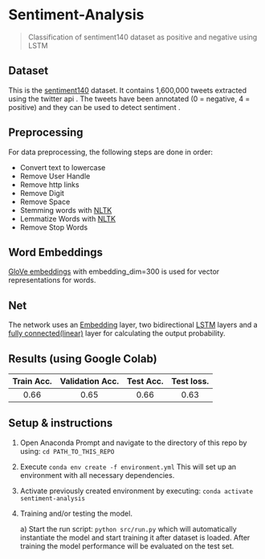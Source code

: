 # Sentiment-Analysis

 > Classification of sentiment140 dataset as positive and negative using LSTM

## Dataset
This is the [sentiment140](http://help.sentiment140.com/for-students) dataset. It contains 1,600,000 tweets extracted using the twitter api . The tweets have been annotated (0 = negative, 4 = positive) and they can be used to detect sentiment .

## Preprocessing
For data preprocessing, the following steps are done in order:
- Convert text to lowercase
- Remove User Handle
- Remove http links
- Remove Digit
- Remove Space
- Stemming words with [NLTK](https://www.nltk.org/)
- Lemmatize Words with [NLTK](https://www.nltk.org/)
- Remove Stop Words

## Word Embeddings
[GloVe embeddings](https://nlp.stanford.edu/projects/glove/) with embedding_dim=300 is used for vector representations for words.

## Net
The network uses an [Embedding](https://pytorch.org/docs/stable/generated/torch.nn.Embedding.html) layer, two bidirectional [LSTM](https://pytorch.org/docs/stable/generated/torch.nn.LSTM.html) layers and a [fully connected(linear)](https://pytorch.org/docs/stable/generated/torch.nn.Linear.html#torch.nn.Linear) layer for calculating the output probability.

## Results (using Google Colab)
| Train Acc.      | Validation Acc. | Test Acc.  | Test loss. |
| :-------------: | :-------------: | :--------: | :--------: |
|      0.66       |      0.65       |    0.66    |    0.63


## Setup & instructions
1. Open Anaconda Prompt and navigate to the directory of this repo by using: ```cd PATH_TO_THIS_REPO ```
2. Execute ``` conda env create -f environment.yml ``` This will set up an environment with all necessary dependencies.
3. Activate previously created environment by executing: ``` conda activate sentiment-analysis ```
4. Training and/or testing the model.

    a) Start the run script: ``` python src/run.py ``` which will automatically instantiate the model and start training it after dataset is loaded. After training the model performance will be evaluated on the test set.

